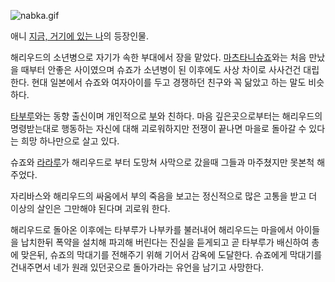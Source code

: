 ![nabka.gif](http://z4.enha.kr/http://rigvedawiki.net/r1/pds/nabka.gif)

애니 [지금, 거기에 있는 나](%EC%A7%80%EA%B8%88%2C%20%EA%B1%B0%EA%B8%B0%EC%97%90%20%EC%9E%88%EB%8A%94%20%EB%82%98.md)의 등장인물.

해리우드의 소년병으로 자기가 속한 부대에서 장을 맡았다. [마츠타니슈죠](%EB%A7%88%EC%B8%A0%ED%83%80%EB%8B%88%20%EC%8A%88%EC%A3%A0.md)와는 처음 만났을
때부터 안좋은 사이였으며 슈죠가 소년병이 된 이후에도 사상 차이로 사사건건 대립한다. 현대 일본에서 슈죠와 여자아이를 두고 경쟁하던 친구와
꼭 닮았고 하는 말도 비슷하다.

[타부루](%ED%83%80%EB%B6%80%EB%A3%A8.md)와는 동향 출신이며 개인적으로 [부](%EB%B6%80.md)와
친하다. 마음 깊은곳으로부터는 해리우드의 명령받는대로 행동하는 자신에 대해 괴로워하지만 전쟁이 끝나면 마을로 돌아갈 수 있다는 희망
하나만으로 살고 있다.

슈죠와 [라라루](%EB%9D%BC%EB%9D%BC%EB%A3%A8.md)가 해리우드로 부터 도망쳐 사막으로 갔을때 그들과 마주쳤지만
못본척 해주었다.

자리바스와 해리우드의 싸움에서 부의 죽음을 보고는 정신적으로 많은 고통을 받고 더 이상의 살인은 그만해야 된다며 괴로워 한다.

해리우드로 돌아온 이후에는 타부루가 나부카를 불러내어 해리우드는 마을에서 아이들을 납치한뒤 폭약을 설치해 파괴해 버린다는 진실을 듣게되고 곧
타부루가 배신하여 총에 맞은뒤, 슈죠의 막대기를 전해주기 위해 기어서 감옥에 도달한다. 슈죠에게 막대기를 건내주면서 네가 원래 있던곳으로
돌아가라는 유언을 남기고 사망한다.

